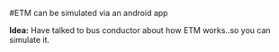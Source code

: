 #ETM can be simulated via an android app

**Idea:** Have talked to bus conductor about how ETM works..so you can simulate it.
